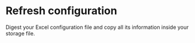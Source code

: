 # Refresh configuration

Digest your Excel configuration file and copy all its information inside
your storage file.
